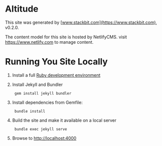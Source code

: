 # Altitude

This site was generated by [www.stackbit.com](https://www.stackbit.com), v0.2.0.

The content model for this site is hosted by NetlifyCMS.
visit https://www.netlify.com to manage content.

# Running You Site Locally

1. Install a full [Ruby development environment](https://jekyllrb.com/docs/installation/)

2. Install Jekyll and Bundler

        gem install jekyll bundler

3. Install dependencies from Gemfile:

        bundle install

4. Build the site and make it available on a local server

        bundle exec jekyll serve

5. Browse to [http://localhost:4000](http://localhost:4000)
